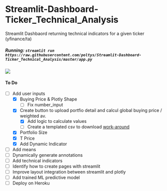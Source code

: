 # Streamlit-Dashboard-Ticker_Technical_Analysis
Streamlit Dashbaord returning technical indicators for a given ticker (yfinance/ta)

##### Running: `streamlit run https://raw.githubusercontent.com/poltys/Streamlit-Dashboard-Ticker_Technical_Analysis/master/app.py`
![](https://github.com/poltys/Streamlit-Dashboard-Ticker_Technical_Analysis/blob/master/extra/streamlit-app-2020-08-30-12-08-43.gif)

#### To Do
- [ ] Add user inputs
  - [X] Buying Price & Plotly Shape
    - [ ] Fix number_input 
  - [X] Create button to upload portfio detail and calcul global buying price / weighted av.
    - [X] Add logic to calculate values
    - [ ] Create a templated csv to download [work-around](https://discuss.streamlit.io/t/file-download-workaround-added-to-awesome-streamlit-org/1244)
  - [X] Portfolio Size
  - [X] T Price
  - [X] Add Dynamic Indicator
- [ ] Add means
- [ ] Dynamically generate annotations
- [ ] Add technical indicators
- [ ] Identify how to create pages with streamlit 
- [ ] Improve layout integration between streamlit and plotly
- [ ] Add trained ML predictive model 
- [ ] Deploy on Heroku
